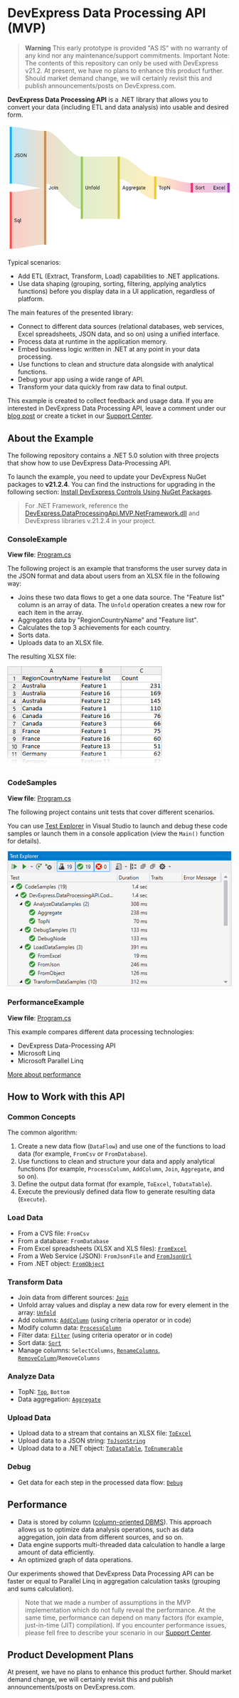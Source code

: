 # DevExpress Data Processing API (MVP)

> **Warning**
> This early prototype is provided "AS IS" with no warranty of any kind nor any maintenance/support commitments. Important Note: The contents of this repository can only be used with DevExpress v21.2. At present, we have no plans to enhance this product further. Should market demand change, we will certainly revisit this and publish announcements/posts on DevExpress.com.

**DevExpress Data Processing API** is a .NET library that allows you to convert your data (including ETL and data analysis) into usable and desired form.

![flow](./Images/flow.png)

Typical scenarios:

- Add ETL (Extract, Transform, Load) capabilities to .NET applications.
- Use data shaping (grouping, sorting, filtering, applying analytics functions) before you display data in a UI application, regardless of platform.

The main features of the presented library:

- Connect to different data sources (relational databases, web services, Excel spreadsheets, JSON data, and so on) using a unified interface.
- Process data at runtime in the application memory.
- Embed business logic written in .NET at any point in your data processing.
- Use functions to clean and structure data alongside with analytical functions.
- Debug your app using a wide range of API.
- Transform your data quickly from raw data to final output.


This example is created to collect feedback and usage data. If you are interested in DevExpress Data Processing API, leave a comment under our [blog post](https://community.devexpress.com/blogs/analytics/archive/2021/12/22/data-processing-api-test-the-early-prototype.aspx) or create a ticket in our [Support Center](https://supportcenter.devexpress.com/ticket/list).

## About the Example

The following repository contains a .NET 5.0 solution with three projects that show how to use DevExpress Data-Processing API.

To launch the example, you need to update your DevExpress NuGet packages to **v21.2.4**. You can find the instructions for upgrading in the following section: [Install DevExpress Controls Using NuGet Packages](https://docs.devexpress.com/GeneralInformation/115912/installation/install-devexpress-controls-using-nuget-packages).

> For .NET Framework, reference the [DevExpress.DataProcessingApi.MVP.NetFramework.dll](dll) and DevExpress libraries v.21.2.4 in your project.


### ConsoleExample

**View file**: [Program.cs](./ConsoleExample/Program.cs)

The following project is an example that transforms the user survey data in the JSON format and data about users from an XLSX file in the following way:
- Joins these two data flows to get a one data source. The "Feature list" column is an array of data. The `Unfold` operation creates a new row for each item in the array.
- Aggregates data by "RegionCountryName" and "Feature list".
- Calculates the top 3 achievements for each country.
- Sorts data.
- Uploads data to an XLSX file.

The resulting XLSX file:

![survey-result](./Images/survey-result.png)

### CodeSamples

**View file**: [Program.cs](./CodeSamples/Program.cs)

The following project contains unit tests that cover different scenarios.

You can use [Test Explorer](https://docs.microsoft.com/en-us/visualstudio/test/run-unit-tests-with-test-explorer) in Visual Studio to launch and debug these code samples or launch them in a console application (view the `Main()` function for details).

![test-explorer](./Images/test-explorer.png)

### PerformanceExample

**View file**: [Program.cs](./PerformanceExample/Program.cs)

This example compares different data processing technologies:

- DevExpress Data-Processing API
- Microsoft Linq
- Microsoft Parallel Linq

[More about performance](#performance)

## How to Work with this API

### Common Concepts

The common algorithm: 

1. Create a new data flow (`DataFlow`) and use one of the functions to load data (for example, `FromCsv` or `FromDatabase`).
1. Use functions to clean and structure your data and apply analytical functions (for example, `ProcessColumn`, `AddColumn`, `Join`, `Aggregate`, and so on).
1. Define the output data format (for example, `ToExcel`, `ToDataTable`).
1. Execute the previously defined data flow to generate resulting data (`Execute`).

### Load Data

- From a CVS file: `FromCsv`
- From a database: `FromDatabase`
- From Excel spreadsheets (XLSX and XLS files): [`FromExcel`](https://github.com/DevExpress/dataprocessingapi-mvp-example/blob/main/CodeSamples/Program.cs#L49-L57)
- From a Web Service (JSON): `FromJsonFile` and [`FromJsonUrl`](https://github.com/DevExpress/dataprocessingapi-mvp-example/blob/main/CodeSamples/Program.cs#L69-L80)
- From .NET object: [`FromObject`](https://github.com/DevExpress/dataprocessingapi-mvp-example/blob/main/CodeSamples/Program.cs#L59-L67)

### Transform Data

- Join data from different sources: [`Join`](https://github.com/DevExpress/dataprocessingapi-mvp-example/blob/main/CodeSamples/Program.cs#L83-L97)
- Unfold array values and display a new data row for every element in the array: [`Unfold`](https://github.com/DevExpress/dataprocessingapi-mvp-example/blob/main/ConsoleExample/Program.cs#L28)
- Add columns: [`AddColumn`](https://github.com/DevExpress/dataprocessingapi-mvp-example/blob/main/CodeSamples/Program.cs#L148-L158) (using criteria operator or in code)
- Modify column data: [`ProcessColumn`](https://github.com/DevExpress/dataprocessingapi-mvp-example/blob/main/CodeSamples/Program.cs#L186-L197)
- Filter data: [`Filter`](https://github.com/DevExpress/dataprocessingapi-mvp-example/blob/main/CodeSamples/Program.cs#L111-L121) (using criteria operator or in code)
- Sort data: [`Sort`](https://github.com/DevExpress/dataprocessingapi-mvp-example/blob/main/CodeSamples/Program.cs#L199-L211)
- Manage columns: `SelectColumns`, [`RenameColumns`](https://github.com/DevExpress/dataprocessingapi-mvp-example/blob/main/CodeSamples/Program.cs#L160-L172), [`RemoveColumn`](https://github.com/DevExpress/dataprocessingapi-mvp-example/blob/main/CodeSamples/Program.cs#L174-L183)/`RemoveColumns`

### Analyze Data

- TopN: [`Top`](https://github.com/DevExpress/dataprocessingapi-mvp-example/blob/main/CodeSamples/Program.cs#L236-L245), `Bottom`
- Data aggregation: [`Aggregate`](https://github.com/DevExpress/dataprocessingapi-mvp-example/blob/main/CodeSamples/Program.cs#L216-L233)

### Upload Data

- Upload data to a stream that contains an XLSX file: [`ToExcel`](https://github.com/DevExpress/dataprocessingapi-mvp-example/blob/main/CodeSamples/Program.cs#L250-L258)
- Upload data to a JSON string: [`ToJsonString`](https://github.com/DevExpress/dataprocessingapi-mvp-example/blob/main/CodeSamples/Program.cs#L260-L267)
- Upload data to a .NET object: [`ToDataTable`](https://github.com/DevExpress/dataprocessingapi-mvp-example/blob/main/CodeSamples/Program.cs#L52), [`ToEnumerable`](https://github.com/DevExpress/dataprocessingapi-mvp-example/blob/main/CodeSamples/Program.cs#L277-L285)

### Debug

- Get data for each step in the processed data flow: [`Debug`](https://github.com/DevExpress/dataprocessingapi-mvp-example/blob/main/CodeSamples/Program.cs#L289-L301)

## Performance

- Data is stored by column ([column-oriented DBMS](https://en.wikipedia.org/wiki/Column-oriented_DBMS)). This approach allows us to optimize data analysis operations, such as data aggregation, join data from different sources, and so on.
- Data engine supports multi-threaded data calculation to handle a large amount of data efficiently.
- An optimized graph of data operations.

Our experiments showed that DevExpress Data Processing API can be faster or equal to Parallel Linq in aggregation calculation tasks (grouping and sums calculation).

> Note that we made a number of assumptions in the MVP implementation which do not fully reveal the performance. At the same time, performance can depend on many factors (for example, just-in-time (JIT) compilation). If you encounter performance issues, please fell free to describe your scenario in our [Support Center](https://supportcenter.devexpress.com/ticket/list).

## Product Development Plans

At present, we have no plans to enhance this product further. Should market demand change, we will certainly revisit this and publish announcements/posts on DevExpress.com.

